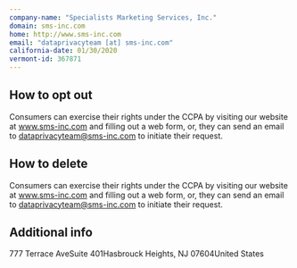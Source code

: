 ```yaml
---
company-name: "Specialists Marketing Services, Inc."
domain: sms-inc.com
home: http://www.sms-inc.com
email: "dataprivacyteam [at] sms-inc.com"
california-date: 01/30/2020
vermont-id: 367871
---
```

## How to opt out


Consumers can exercise their rights under the CCPA by visiting our website at www.sms-inc.com and filling out a web form, or, they can send an email to dataprivacyteam@sms-inc.com to initiate their request.

## How to delete


Consumers can exercise their rights under the CCPA by visiting our website at www.sms-inc.com and filling out a web form, or, they can send an email to dataprivacyteam@sms-inc.com to initiate their request.

## Additional info




777 Terrace AveSuite 401Hasbrouck Heights, NJ 07604United States














